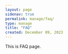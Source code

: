 ```yaml
---
layout: page
sidenav: true
permalink: manage/faq/
type: manage
title: "FAQ"
created: December 09, 2023
---
```


This is FAQ page.



